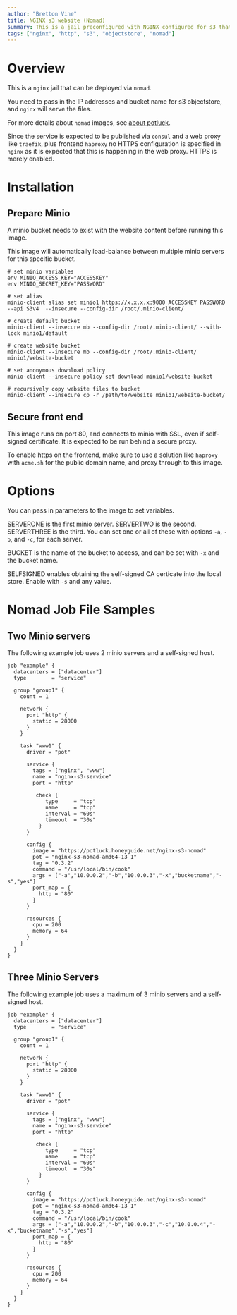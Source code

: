 ```yaml
---
author: "Bretton Vine"
title: NGINX s3 website (Nomad)
summary: This is a jail preconfigured with NGINX configured for s3 that can be deployed via nomad.
tags: ["nginx", "http", "s3", "objectstore", "nomad"]
---
```


# Overview

This is a ```nginx``` jail that can be deployed via ```nomad```.

You need to pass in the IP addresses and bucket name for s3 objectstore, and `nginx` will serve the files.

For more details about ```nomad``` images, see [about potluck](https://potluck.honeyguide.net/micro/about-potluck/).

Since the service is expected to be published via ```consul``` and a web proxy like ```traefik```, plus frontend ```haproxy``` no HTTPS configuration is specified in ```nginx``` as it is expected that this is happening in the web proxy. HTTPS is merely enabled.

# Installation

## Prepare Minio
A minio bucket needs to exist with the website content before running this image.

This image will automatically load-balance between multiple minio servers for this specific bucket.

```
# set minio variables
env MINIO_ACCESS_KEY="ACCESSKEY"
env MINIO_SECRET_KEY="PASSWORD"

# set alias
minio-client alias set minio1 https://x.x.x.x:9000 ACCESSKEY PASSWORD --api S3v4  --insecure --config-dir /root/.minio-client/

# create default bucket
minio-client --insecure mb --config-dir /root/.minio-client/ --with-lock minio1/default

# create website bucket
minio-client --insecure mb --config-dir /root/.minio-client/ minio1/website-bucket

# set anonymous download policy
minio-client --insecure policy set download minio1/website-bucket

# recursively copy website files to bucket
minio-client --insecure cp -r /path/to/website minio1/website-bucket/
```

## Secure front end
This image runs on port 80, and connects to minio with SSL, even if self-signed certificate. It is expected to be run behind a secure proxy.

To enable https on the frontend, make sure to use a solution like `haproxy` with `acme.sh` for the public domain name, and proxy through to this image.

# Options
You can pass in parameters to the image to set variables.

SERVERONE is the first minio server. SERVERTWO is the second. SERVERTHREE is the third. You can set one or all of these with options `-a`, `-b`, and `-c`, for each server.

BUCKET is the name of the bucket to access, and can be set with `-x` and the bucket name. 

SELFSIGNED enables obtaining the self-signed CA certicate into the local store. Enable with `-s` and any value.

# Nomad Job File Samples

## Two Minio servers

The following example job uses 2 minio servers and a self-signed host.

```
job "example" {
  datacenters = ["datacenter"]
  type        = "service"

  group "group1" {
    count = 1

    network {
      port "http" {
        static = 28000
      }
    }

    task "www1" {
      driver = "pot"

      service {
        tags = ["nginx", "www"]
        name = "nginx-s3-service"
        port = "http"

         check {
            type     = "tcp"
            name     = "tcp"
            interval = "60s"
            timeout  = "30s"
          }
      }

      config {
        image = "https://potluck.honeyguide.net/nginx-s3-nomad"
        pot = "nginx-s3-nomad-amd64-13_1"
        tag = "0.3.2"
        command = "/usr/local/bin/cook"
        args = ["-a","10.0.0.2","-b","10.0.0.3","-x","bucketname","-s","yes"]
        port_map = {
          http = "80"
        }
      }

      resources {
        cpu = 200
        memory = 64
      }
    }
  }
}
```

## Three Minio Servers

The following example job uses a maximum of 3 minio servers and a self-signed host.

```
job "example" {
  datacenters = ["datacenter"]
  type        = "service"

  group "group1" {
    count = 1

    network {
      port "http" {
        static = 28000
      }
    }

    task "www1" {
      driver = "pot"

      service {
        tags = ["nginx", "www"]
        name = "nginx-s3-service"
        port = "http"

         check {
            type     = "tcp"
            name     = "tcp"
            interval = "60s"
            timeout  = "30s"
          }
      }

      config {
        image = "https://potluck.honeyguide.net/nginx-s3-nomad"
        pot = "nginx-s3-nomad-amd64-13_1"
        tag = "0.3.2"
        command = "/usr/local/bin/cook"
        args = ["-a","10.0.0.2","-b","10.0.0.3","-c","10.0.0.4","-x","bucketname","-s","yes"]
        port_map = {
          http = "80"
        }
      }

      resources {
        cpu = 200
        memory = 64
      }
    }
  }
}
```
